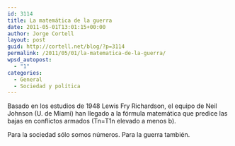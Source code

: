 ```yaml
---
id: 3114
title: La matemática de la guerra
date: 2011-05-01T13:01:15+00:00
author: Jorge Cortell
layout: post
guid: http://cortell.net/blog/?p=3114
permalink: /2011/05/01/la-matematica-de-la-guerra/
wpsd_autopost:
  - "1"
categories:
  - General
  - Sociedad y polí­tica
---
```

Basado en los estudios de 1948 Lewis Fry Richardson, el equipo de Neil Johnson (U. de Miami) han llegado a la fórmula matemática que predice las bajas en conflictos armados (Tn=T1n elevado a menos b).

Para la sociedad sólo somos números. Para la guerra también.
